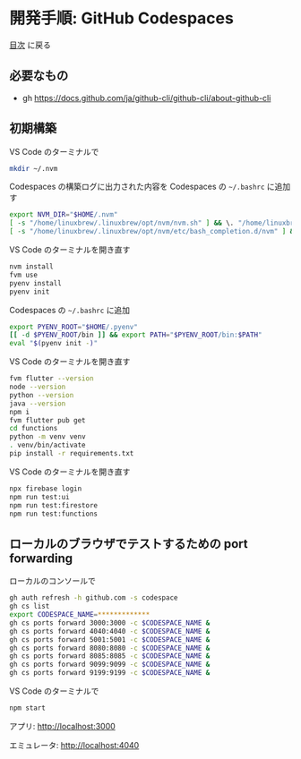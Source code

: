 # 開発手順: GitHub Codespaces

[目次](index.md) に戻る

## 必要なもの

- gh <https://docs.github.com/ja/github-cli/github-cli/about-github-cli>

## 初期構築

VS Code のターミナルで

```bash
mkdir ~/.nvm
```

Codespaces の構築ログに出力された内容を Codespaces の `~/.bashrc` に追加す

```bash
export NVM_DIR="$HOME/.nvm"
[ -s "/home/linuxbrew/.linuxbrew/opt/nvm/nvm.sh" ] && \. "/home/linuxbrew/.linuxbrew/opt/nvm/nvm.sh"  # This loads nvm
[ -s "/home/linuxbrew/.linuxbrew/opt/nvm/etc/bash_completion.d/nvm" ] && \. "/home/linuxbrew/.linuxbrew/opt/nvm/etc/bash_completion.d/nvm"  # This loads nvm bash_completion
```

VS Code のターミナルを開き直す

```bash
nvm install
fvm use
pyenv install
pyenv init
```

Codespaces の `~/.bashrc` に追加

```bash
export PYENV_ROOT="$HOME/.pyenv"
[[ -d $PYENV_ROOT/bin ]] && export PATH="$PYENV_ROOT/bin:$PATH"
eval "$(pyenv init -)"
```

VS Code のターミナルを開き直す

```bash
fvm flutter --version
node --version
python --version
java --version
npm i
fvm flutter pub get
cd functions
python -m venv venv
. venv/bin/activate
pip install -r requirements.txt
```

VS Code のターミナルを開き直す

```bash
npx firebase login
npm run test:ui
npm run test:firestore
npm run test:functions
```

## ローカルのブラウザでテストするための port forwarding

ローカルのコンソールで

```bash
gh auth refresh -h github.com -s codespace
gh cs list
export CODESPACE_NAME=*************
gh cs ports forward 3000:3000 -c $CODESPACE_NAME &
gh cs ports forward 4040:4040 -c $CODESPACE_NAME &
gh cs ports forward 5001:5001 -c $CODESPACE_NAME &
gh cs ports forward 8080:8080 -c $CODESPACE_NAME &
gh cs ports forward 8085:8085 -c $CODESPACE_NAME &
gh cs ports forward 9099:9099 -c $CODESPACE_NAME &
gh cs ports forward 9199:9199 -c $CODESPACE_NAME &
```

VS Code のターミナルで

```bash
npm start
```

アプリ: <http://localhost:3000>

エミュレータ: <http://localhost:4040>
